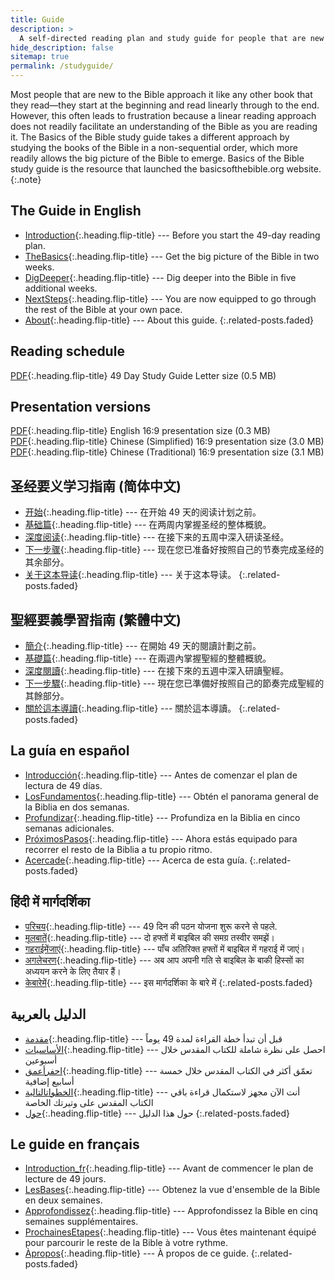 ```yaml
---
title: Guide
description: >
  A self-directed reading plan and study guide for people that are new to the Bible and want to learn what it means to be a follower of Jesus.
hide_description: false
sitemap: true
permalink: /studyguide/
---
```


Most people that are new to the Bible approach it like any other book that they read—they start at the beginning and read linearly through to the end. However, this often leads to frustration because a linear reading approach does not readily facilitate an understanding of the Bible as you are reading it. The Basics of the Bible study guide takes a different approach by studying the books of the Bible in a non-sequential order, which more readily allows the big picture of the Bible to emerge. Basics of the Bible study guide is the resource that launched the basicsofthebible.org website.
{:.note}

## The Guide in English
* [Introduction]{:.heading.flip-title} --- Before you start the 49-day reading plan.
* [TheBasics]{:.heading.flip-title} --- Get the big picture of the Bible in two weeks.
* [DigDeeper]{:.heading.flip-title} --- Dig deeper into the Bible in five additional weeks.
* [NextSteps]{:.heading.flip-title} --- You are now equipped to go through the rest of the Bible at your own pace.
* [About]{:.heading.flip-title} --- About this guide.
{:.related-posts.faded}

## Reading schedule
[PDF](../assets/pdfs/49DayStudyGuide.pdf){:.heading.flip-title} <span class="icon-file-pdf"></span> 49 Day Study Guide Letter size (0.5 MB)

## Presentation versions
[PDF](../assets/pdfs/basicsofthebible.pdf){:.heading.flip-title} <span class="icon-file-pdf"></span> English 16:9 presentation size (0.3 MB)  
[PDF](../assets/pdfs/basicsofthebible_simplified.pdf){:.heading.flip-title} <span class="icon-file-pdf"></span> Chinese (Simplified) 16:9 presentation size (3.0 MB)  
[PDF](../assets/pdfs/basicsofthebible_traditional.pdf){:.heading.flip-title} <span class="icon-file-pdf"></span> Chinese (Traditional) 16:9 presentation size (3.1 MB)

## 圣经要义学习指南 (简体中文)
* [开始]{:.heading.flip-title} --- 在开始 49 天的阅读计划之前。
* [基础篇]{:.heading.flip-title} --- 在两周内掌握圣经的整体概貌。
* [深度阅读]{:.heading.flip-title} --- 在接下来的五周中深入研读圣经。
* [下一步骤]{:.heading.flip-title} --- 现在您已准备好按照自己的节奏完成圣经的其余部分。
* [关于这本导读]{:.heading.flip-title} --- 关于这本导读。
{:.related-posts.faded}

## 聖經要義學習指南 (繁體中文)
* [簡介]{:.heading.flip-title} --- 在開始 49 天的閱讀計劃之前。
* [基礎篇]{:.heading.flip-title} --- 在兩週內掌握聖經的整體概貌。
* [深度閱讀]{:.heading.flip-title} --- 在接下來的五週中深入研讀聖經。
* [下一步驟]{:.heading.flip-title} --- 現在您已準備好按照自己的節奏完成聖經的其餘部分。
* [關於這本導讀]{:.heading.flip-title} --- 關於這本導讀。
{:.related-posts.faded}

## La guía en español
* [Introducción]{:.heading.flip-title} --- Antes de comenzar el plan de lectura de 49 días.
* [LosFundamentos]{:.heading.flip-title} --- Obtén el panorama general de la Biblia en dos semanas.
* [Profundizar]{:.heading.flip-title} --- Profundiza en la Biblia en cinco semanas adicionales.
* [PróximosPasos]{:.heading.flip-title} --- Ahora estás equipado para recorrer el resto de la Biblia a tu propio ritmo.
* [Acercade]{:.heading.flip-title} --- Acerca de esta guía.
{:.related-posts.faded}

## हिंदी में मार्गदर्शिका
* [परिचय]{:.heading.flip-title} --- 49 दिन की पठन योजना शुरू करने से पहले.
* [मूलबातें]{:.heading.flip-title} --- दो हफ्तों में बाइबिल की समग्र तस्वीर समझें।
* [गहराईमेंजाएं]{:.heading.flip-title} --- पाँच अतिरिक्त हफ्तों में बाइबिल में गहराई में जाएं।
* [अगलेचरण]{:.heading.flip-title} --- अब आप अपनी गति से बाइबिल के बाकी हिस्सों का अध्ययन करने के लिए तैयार हैं।
* [केबारेमें]{:.heading.flip-title} --- इस मार्गदर्शिका के बारे में
{:.related-posts.faded}

## الدليل بالعربية
* [مقدمة]{:.heading.flip-title} --- قبل أن تبدأ خطة القراءة لمدة 49 يوماً
* [الأساسيات]{:.heading.flip-title} --- احصل على نظرة شاملة للكتاب المقدس خلال أسبوعين
* [احفرأعمق]{:.heading.flip-title} --- تعمّق أكثر في الكتاب المقدس خلال خمسة أسابيع إضافية
* [الخطواتالتالية]{:.heading.flip-title} --- أنت الآن مجهز لاستكمال قراءة باقي الكتاب المقدس على وتيرتك الخاصة
* [حول]{:.heading.flip-title} --- حول هذا الدليل
{:.related-posts.faded}

## Le guide en français
* [Introduction_fr]{:.heading.flip-title} --- Avant de commencer le plan de lecture de 49 jours.
* [LesBases]{:.heading.flip-title} --- Obtenez la vue d'ensemble de la Bible en deux semaines.
* [Approfondissez]{:.heading.flip-title} --- Approfondissez la Bible en cinq semaines supplémentaires.
* [ProchainesEtapes]{:.heading.flip-title} --- Vous êtes maintenant équipé pour parcourir le reste de la Bible à votre rythme.
* [Àpropos]{:.heading.flip-title} --- À propos de ce guide.
{:.related-posts.faded}

[Introduction]: Introduction.md
[TheBasics]: TheBasics.md
[DigDeeper]: DigDeeper.md
[NextSteps]: NextSteps.md
[About]: About.md

[开始]: 开始.md
[基础篇]: 基础篇.md
[深度阅读]: 深度阅读.md
[下一步骤]: 下一步骤.md
[关于这本导读]: 关于这本导读.md

[簡介]: 簡介.md
[基礎篇]: 基礎篇.md
[深度閱讀]: 深度閱讀.md
[下一步驟]: 下一步驟.md
[關於這本導讀]: 關於這本導讀.md

[Introducción]: Introducción.md
[LosFundamentos]: LosFundamentos.md
[Profundizar]: Profundizar.md
[PróximosPasos]: PróximosPasos.md
[Acercade]: Acercade.md

[परिचय]: परिचय.md
[मूलबातें]: मूलबातें.md
[गहराईमेंजाएं]: गहराईमेंजाएं.md
[अगलेचरण]: अगलेचरण.md
[केबारेमें]: केबारेमें.md 

[مقدمة]: مقدمة.md
[الأساسيات]: الأساسيات.md
[احفرأعمق]: احفرأعمق.md
[الخطواتالتالية]: الخطواتالتالية.md
[حول]: حول.md

[Introduction_fr]: Introduction_fr.md
[LesBases]: LesBases.md
[Approfondissez]: Approfondissez.md
[ProchainesEtapes]: ProchainesEtapes.md
[Àpropos]: Àpropos.md
